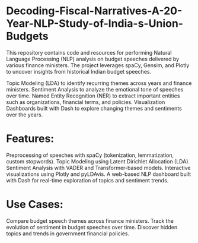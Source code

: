 # Decoding-Fiscal-Narratives-A-20-Year-NLP-Study-of-India-s-Union-Budgets
This repository contains code and resources for performing Natural Language Processing (NLP) analysis on budget speeches delivered by various finance ministers. The project leverages spaCy, Gensim, and Plotly to uncover insights from historical Indian budget speeches.

Topic Modeling (LDA) to identify recurring themes across years and finance ministers.
Sentiment Analysis to analyze the emotional tone of speeches over time.
Named Entity Recognition (NER) to extract important entities such as organizations, financial terms, and policies.
Visualization Dashboards built with Dash to explore changing themes and sentiments over the years.

# Features:
Preprocessing of speeches with spaCy (tokenization, lemmatization, custom stopwords).
Topic Modeling using Latent Dirichlet Allocation (LDA).
Sentiment Analysis with VADER and Transformer-based models.
Interactive visualizations using Plotly and pyLDAvis.
A web-based NLP dashboard built with Dash for real-time exploration of topics and sentiment trends.

# Use Cases:
Compare budget speech themes across finance ministers.
Track the evolution of sentiment in budget speeches over time.
Discover hidden topics and trends in government financial policies.
